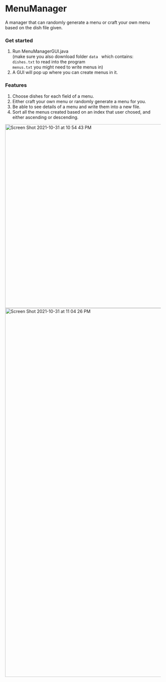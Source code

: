 # MenuManager
A manager that can randomly generate a menu or craft your own menu based on the dish file given.

### Get started
1. Run MenuManagerGUI.java  
    (make sure you also download folder ```data ``` which contains:  
    ```dishes.txt``` to read into the program    
    ```menus.txt``` you might need to write menus in) 
2. A GUI will pop up where you can create menus in it.

### Features
1. Choose dishes for each field of a menu.
2. Either craft your own menu or randomly generate a menu for you.
3. Be able to see details of a menu and write them into a new file.
4. Sort all the menus created based on an index that user chosed, and either ascending or descending.

<img width="593" alt="Screen Shot 2021-10-31 at 10 54 43 PM" src="https://user-images.githubusercontent.com/55789923/139615341-7ffe124b-f379-4f34-8efa-2977666a9cc2.png">
<img width="1190" alt="Screen Shot 2021-10-31 at 11 04 26 PM" src="https://user-images.githubusercontent.com/55789923/139616155-ddc6e655-9b5a-46f2-a015-31638557b361.png">

